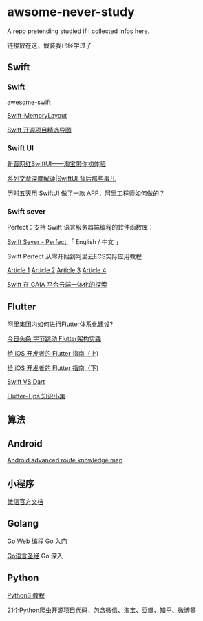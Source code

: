 # awsome-never-study

A repo pretending studied if I collected infos here.

链接放在这，假装我已经学过了


## Swift

### Swift

[awesome-swift](https://github.com/matteocrippa/awesome-swift)

[Swift-MemoryLayout](https://github.com/TannerJin/Swift-MemoryLayout)

[Swift 开源项目精选导图](https://xiaozhuanlan.com/topic/5271086934)

### Swift UI

[新晋网红SwiftUI——淘宝带你初体验](https://mp.weixin.qq.com/s?__biz=MzAxNDEwNjk5OQ==&mid=2650402703&idx=1&sn=0942415a7c92ab2465a9acb58b15b808&scene=21#wechat_redirect)

[系列文章深度解读|SwiftUI 背后那些事儿](https://mp.weixin.qq.com/s?__biz=MzAxNDEwNjk5OQ==&mid=2650402891&idx=1&sn=804f271d6794a0ec7b5eeaea585f5e8e&scene=21#wechat_redirect)

[历时五天用 SwiftUI 做了一款 APP，阿里工程师如何做的？](https://mp.weixin.qq.com/s?__biz=MzAxNDEwNjk5OQ==&mid=2650403929&idx=1&sn=fae15630e397513d5ad92992e93be8c2&scene=21#wechat_redirect)


### Swift sever

Perfect：支持 Swift 语言服务器端编程的软件函数库：

[Swift Sever - Perfect ](https://www.perfect.org/docs/index_zh_CN.html) 「 English / 中文 」


Swift Perfect 从零开始到阿里云ECS实际应用教程 

[Article  1](https://blog.csdn.net/z123sen/article/details/80248345)  [Article  2](https://blog.csdn.net/z123sen/article/details/80248373)  [Article  3](https://blog.csdn.net/z123sen/article/details/80248509)  [Article  4](https://blog.csdn.net/z123sen/article/details/80248667)  

[Swift 在 GAIA 平台云端一体化的探索](https://mp.weixin.qq.com/s?__biz=MzAxNDEwNjk5OQ==&mid=2650404534&idx=1&sn=176537ddc85e730c35fa89e28448ea0a&scene=21#wechat_redirect)

## Flutter

[阿里集团内如何进行Flutter体系化建设?](https://mp.weixin.qq.com/s/0uVRSSRVUrXUTAJ3ftEN5w?from=timeline&isappinstalled=0&scene=2&clicktime=1585818393&enterid=1585818393)

[今日头条 字节跳动 Flutter架构实践
](https://www.toutiao.com/a6767134800399565324/)

[给 iOS 开发者的 Flutter 指南（上) ](https://mp.weixin.qq.com/s/PnLVvOuP7eDa-EjyXAvgdw)

[给 iOS 开发者的 Flutter 指南（下) ](https://mp.weixin.qq.com/s/59w9e3pdnT5-GqF98J0gYQ)

[Swift VS Dart ](https://mp.weixin.qq.com/s/JM2yduPwz4WeFzsdyieqhg)

[Flutter-Tips 知识小集](https://github.com/awesome-tips/Flutter-Tips)

## 算法


## Android
[Android advanced route knowledge map](https://github.com/feelschaotic/AndroidKnowledgeSystem)

## 小程序
[微信官方文档](https://developers.weixin.qq.com/miniprogram/dev/framework/)

## Golang
[Go Web 编程](https://astaxie.gitbooks.io/build-web-application-with-golang/zh/) Go 入门

[Go语言圣经](https://books.studygolang.com/gopl-zh/) Go 深入


## Python 
[Python3 教程](https://python3-cookbook.readthedocs.io/zh_CN/latest/chapters/p01_data_structures_algorithms.html)

[21个Python爬虫开源项目代码，包含微信、淘宝、豆瓣、知乎、微博等](https://zhuanlan.zhihu.com/p/91248298)
